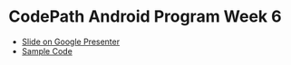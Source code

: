 # CodePath Android Program Week 6
- [Slide on Google Presenter](https://docs.google.com/presentation/d/1fz15SGy9720NeON-he4rWO7SEE7O2nhkcu0WDEgObqw/edit?usp=sharing)
- [Sample Code](https://github.com/yichunyen/CodePathAndroidW6Demo)
